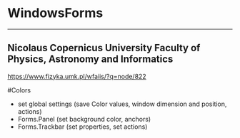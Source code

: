 # WindowsForms
---
Nicolaus Copernicus University
Faculty of Physics, Astronomy and Informatics
---
https://www.fizyka.umk.pl/wfaiis/?q=node/822



#Colors
- set global settings (save Color values, window dimension and position, actions)
- Forms.Panel (set background color, anchors)
- Forms.Trackbar (set properties, set actions)